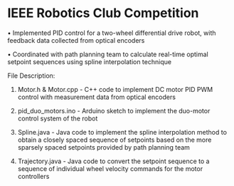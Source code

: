 # IEEE Robotics Club Competition
•	Implemented PID control for a two-wheel differential drive robot, with feedback data collected from optical encoders

•	Coordinated with path planning team to calculate real-time optimal setpoint sequences using spline interpolation technique

File Description:
1. Motor.h & Motor.cpp - C++ code to implement DC motor PID PWM control with measurement data from optical encoders

2. pid_duo_motors.ino - Arduino sketch to implement the duo-motor control system of the robot

3. Spline.java - Java code to implement the spline interpolation method to obtain a closely spaced sequence of setpoints based on the more sparsely spaced setpoints provided by path planning team

4. Trajectory.java - Java code to convert the setpoint sequence to a sequence of individual wheel velocity commands for the motor controllers
